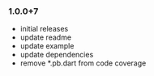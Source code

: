 ### 1.0.0+7
- initial releases
- update readme
- update example
- update dependencies
- remove *.pb.dart from code coverage